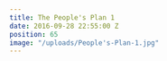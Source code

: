 ```yaml
---
title: The People's Plan 1
date: 2016-09-28 22:55:00 Z
position: 65
image: "/uploads/People's-Plan-1.jpg"
---
```


